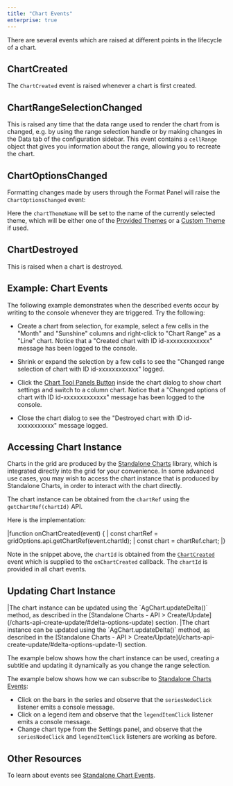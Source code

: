 ```yaml
---
title: "Chart Events"
enterprise: true
---
```


There are several events which are raised at different points in the lifecycle of a chart.

## ChartCreated

The `ChartCreated` event is raised whenever a chart is first created.

<interface-documentation interfaceName='ChartCreated' ></interface-documentation>

## ChartRangeSelectionChanged

This is raised any time that the data range used to render the chart from is changed, e.g. by using the range selection handle or by making changes in the Data tab of the configuration sidebar. This event contains a `cellRange` object that gives you information about the range, allowing you to recreate the chart.

<interface-documentation interfaceName='ChartRangeSelectionChanged' ></interface-documentation>

## ChartOptionsChanged

Formatting changes made by users through the Format Panel will raise the `ChartOptionsChanged` event:

<interface-documentation interfaceName='ChartOptionsChanged' ></interface-documentation>


Here the `chartThemeName` will be set to the name of the currently selected theme, which will be either
one of the [Provided Themes](/integrated-charts-customisation/#provided-themes) or
a [Custom Theme](/integrated-charts-customisation/#custom-chart-themes) if used.

## ChartDestroyed

This is raised when a chart is destroyed.

<interface-documentation interfaceName='ChartDestroyed' ></interface-documentation>

## Example: Chart Events

The following example demonstrates when the described events occur by writing to the console whenever they are triggered. Try the following:

- Create a chart from selection, for example, select a few cells in the "Month" and "Sunshine" columns and right-click to "Chart Range" as a "Line" chart. Notice that a "Created chart with ID id-xxxxxxxxxxxxx" message has been logged to the console.

- Shrink or expand the selection by a few cells to see the "Changed range selection of chart with ID id-xxxxxxxxxxxx" logged.

- Click the [Chart Tool Panels Button](/integrated-charts-chart-tool-panels) inside the chart dialog to show chart settings and switch to a column chart. Notice that a "Changed options of chart with ID id-xxxxxxxxxxxxx" message has been logged to the console.

- Close the chart dialog to see the "Destroyed chart with ID id-xxxxxxxxxxx" message logged.

<grid-example title='Events' name='events' type='generated' options='{ "enterprise": true, "modules": ["clientside", "menu", "charts"] }'></grid-example>

## Accessing Chart Instance

Charts in the grid are produced by the [Standalone Charts](/charts-overview/) library, which is integrated
directly into the grid for your convenience. In some advanced use cases, you may wish to access the chart
instance that is produced by Standalone Charts, in order to interact with the chart directly.

The chart instance can be obtained from the `chartRef` using the `getChartRef(chartId)` API.

<api-documentation source='grid-api/api.json' section='charts' names='["getChartRef"]'></api-documentation>

Here is the implementation:

<snippet transform={false}>
|function onChartCreated(event) {
|    const chartRef = gridOptions.api.getChartRef(event.chartId);
|    const chart = chartRef.chart;
|}
</snippet>

Note in the snippet above, the `chartId` is obtained from the [`ChartCreated`](#chartcreated) event which is supplied to the `onChartCreated` callback. The `chartId` is provided in all chart events.

## Updating Chart Instance

<framework-specific-section frameworks="javascript">
|The chart instance can be updated using the `AgChart.updateDelta()` method, as described in the [Standalone Charts - API > Create/Update](/charts-api-create-update/#delta-options-update) section.
</framework-specific-section>

<framework-specific-section frameworks="frameworks">
|The chart instance can be updated using the `AgChart.updateDelta()` method, as described in the [Standalone Charts - API > Create/Update](/charts-api-create-update/#delta-options-update-1) section.
</framework-specific-section>

The example below shows how the chart instance can be used, creating a subtitle and updating
it dynamically as you change the range selection.

<grid-example title='Accessing & Updating Chart Instance' name='accessing-chart-instance' type='generated' options='{ "enterprise": true, "modules": ["clientside", "menu", "charts"] }'></grid-example>

The example below shows how we can subscribe to [Standalone Charts Events](/charts-events/):

- Click on the bars in the series and observe that the `seriesNodeClick` listener emits a console message.
- Click on a legend item and observe that the `legendItemClick` listener emits a console message.
- Change chart type from the Settings panel, and observe that the `seriesNodeClick` and `legendItemClick`
  listeners are working as before.

<grid-example title='Subscribing to Standalone Charts Events' name='standalone-events' type='generated' options='{ "enterprise": true, "modules": ["clientside", "menu", "charts"] }'></grid-example>

## Other Resources

To learn about events see [Standalone Chart Events](/charts-events/).
